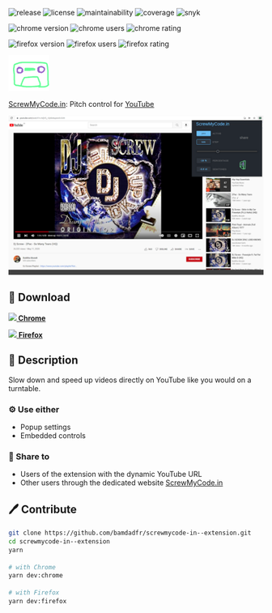 ![release](https://img.shields.io/github/v/release/bamdadfr/screwmycode-in--extension)
![license](https://img.shields.io/github/license/bamdadfr/screwmycode-in--extension)
![maintainability](https://img.shields.io/codeclimate/maintainability/bamdadfr/screwmycode-in--extension)
![coverage](https://img.shields.io/codeclimate/coverage/bamdadfr/screwmycode-in--extension)
![snyk](https://img.shields.io/snyk/vulnerabilities/github/bamdadfr/screwmycode-in--extension)

![chrome version](https://img.shields.io/chrome-web-store/v/lnoedjelpkmhegefhhjljmggjdicnbaa?label=chrome)
![chrome users](https://img.shields.io/chrome-web-store/users/lnoedjelpkmhegefhhjljmggjdicnbaa)
![chrome rating](https://img.shields.io/chrome-web-store/stars/lnoedjelpkmhegefhhjljmggjdicnbaa)

![firefox version](https://img.shields.io/amo/v/screwmycode-in?label=firefox)
![firefox users](https://img.shields.io/amo/users/screwmycode-in)
![firefox rating](https://img.shields.io/amo/stars/screwmycode-in?label=rating)

<img alt="logo" width="80px" src="https://raw.githubusercontent.com/bamdadfr/screwmycode-in--www/master/public/icons/SCRW_KSET.svg">

[ScrewMyCode.in](https://www.screwmycode.in/): Pitch control for <a href="https://www.youtube.com/">YouTube</a>

![](assets/screenshots/screenshot-01.png)

## 🚀 Download

**[<img height=30 src="https://icons.iconarchive.com/icons/cornmanthe3rd/plex/256/Internet-chrome-icon.png"> Chrome](https://chrome.google.com/webstore/detail/screwmycodein-pitch-contr/lnoedjelpkmhegefhhjljmggjdicnbaa)**

[<img height=30 src="https://icons.iconarchive.com/icons/cornmanthe3rd/plex/256/Internet-firefox-icon.png"> **Firefox**](https://addons.mozilla.org/firefox/addon/screwmycode-in/)

## 📖 Description

Slow down and speed up videos directly on YouTube like you would on a turntable.

### ⚙️ Use either

- Popup settings
- Embedded controls

### 📣 Share to

- Users of the extension with the dynamic YouTube URL
- Other users through the dedicated website [ScrewMyCode.in](https://www.screwmycode.in/)

## 🖊 Contribute

```bash
git clone https://github.com/bamdadfr/screwmycode-in--extension.git
cd screwmycode-in--extension
yarn

# with Chrome
yarn dev:chrome

# with Firefox
yarn dev:firefox
```
